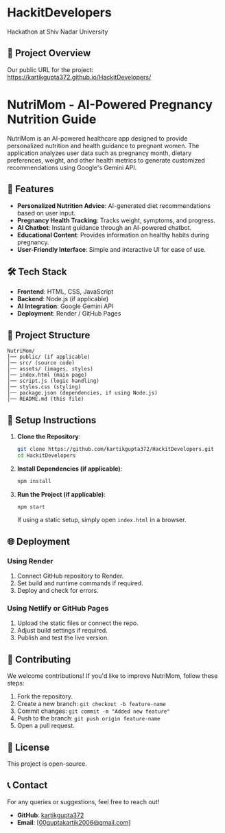 # HackitDevelopers
Hackathon at Shiv Nadar University
## 📌 Project Overview

Our public URL for the project: https://kartikgupta372.github.io/HackitDevelopers/

# NutriMom - AI-Powered Pregnancy Nutrition Guide


NutriMom is an AI-powered healthcare app designed to provide personalized nutrition and health guidance to pregnant women. The application analyzes user data such as pregnancy month, dietary preferences, weight, and other health metrics to generate customized recommendations using Google's Gemini API.

## 🚀 Features
- **Personalized Nutrition Advice**: AI-generated diet recommendations based on user input.
- **Pregnancy Health Tracking**: Tracks weight, symptoms, and progress.
- **AI Chatbot**: Instant guidance through an AI-powered chatbot.
- **Educational Content**: Provides information on healthy habits during pregnancy.
- **User-Friendly Interface**: Simple and interactive UI for ease of use.

## 🛠 Tech Stack
- **Frontend**: HTML, CSS, JavaScript
- **Backend**: Node.js (if applicable)
- **AI Integration**: Google Gemini API
- **Deployment**: Render / GitHub Pages

## 📂 Project Structure
```
NutriMom/
│── public/ (if applicable)
│── src/ (source code)
│── assets/ (images, styles)
│── index.html (main page)
│── script.js (logic handling)
│── styles.css (styling)
│── package.json (dependencies, if using Node.js)
│── README.md (this file)
```

## 🔧 Setup Instructions
1. **Clone the Repository**:
   ```sh
   git clone https://github.com/kartikgupta372/HackitDevelopers.git
   cd HackitDevelopers
   ```

2. **Install Dependencies (if applicable)**:
   ```sh
   npm install
   ```

3. **Run the Project (if applicable)**:
   ```sh
   npm start
   ```
   If using a static setup, simply open `index.html` in a browser.

## 🌐 Deployment
### **Using Render**
1. Connect GitHub repository to Render.
2. Set build and runtime commands if required.
3. Deploy and check for errors.

### **Using Netlify or GitHub Pages**
1. Upload the static files or connect the repo.
2. Adjust build settings if required.
3. Publish and test the live version.

## 🤝 Contributing
We welcome contributions! If you'd like to improve NutriMom, follow these steps:
1. Fork the repository.
2. Create a new branch: `git checkout -b feature-name`
3. Commit changes: `git commit -m "Added new feature"`
4. Push to the branch: `git push origin feature-name`
5. Open a pull request.

## 📜 License
This project is open-source.

## 📞 Contact
For any queries or suggestions, feel free to reach out!
- **GitHub**: [kartikgupta372](https://github.com/kartikgupta372)
- **Email**: [00guptakartik2006@gmail.com]


